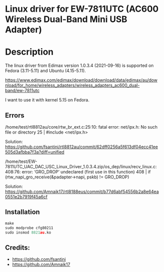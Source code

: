 # Linux driver for EW-7811UTC (AC600 Wireless Dual-Band Mini USB Adapter)

# Description
The linux driver from Edimax version 1.0.3.4 (2021-09-16) is supported on Fedora (3.11-5.11) and Ubuntu (4.15-5.11).

https://www.edimax.com/edimax/download/download/data/edimax/au/download/for_home/wireless_adapters/wireless_adapters_ac600_dual-band/ew-7811utc

I want to use it with kernel 5.15 on Fedora.

## Errors
/home/test/rtl8812au/core/rtw_br_ext.c:25:10: fatal error: net/ipx.h: No such file or directory
   25 | #include <net/ipx.h>

Solution: https://github.com/fsantini/rtl8812au/commit/62dff0256a5f613df04ecc41ee505d3afbba7f3a?diff=unified

/home/test/EW-7811UTC_UAC_DAC_USC_Linux_Driver_1.0.3.4.zip/os_dep/linux/recv_linux.c:408:76: error: ‘GRO_DROP’ undeclared (first use in this function)
  408 |                         if (rtw_napi_gro_receive(&padapter->napi, pskb) != GRO_DROP)
 
Solution: https://github.com/Amnaik17/rtl8188eus/commit/b77d6abf54556b2a8e64ea0551e2b7919f45a6cf

## Installation
```python
make
sudo modprobe cfg80211
sudo insmod 8821au.ko
```

## Credits:
 - https://github.com/fsantini
 - https://github.com/Amnaik17

